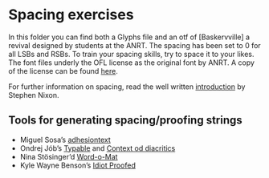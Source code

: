 # Spacing exercises

In this folder you can find both a Glyphs file and an otf of [Baskervville] a revival designed by students at the ANRT. The spacing has been set to 0 for all LSBs and RSBs. To train your spacing skills, try to space it to your likes. The font files underly the OFL license as the original font by ANRT. A copy of the license can be found [here](https://github.com/anrt-type/ANRT-Baskervville/blob/master/LICENSE.txt).

For further information on spacing, read the well written [introduction](https://github.com/arrowtype/spacing) by Stephen Nixon.

## Tools for generating spacing/proofing strings
- Miguel Sosa’s [adhesiontext](https://adhesiontext.com/)
- Ondrej Jób’s [Typable](https://www.setuptype.com/x/typable/) and [Context od diacritics](https://www.setuptype.com/x/cod/)
- Nina Stösinger’d [Word-o-Mat](https://github.com/ninastoessinger/word-o-mat)
- Kyle Wayne Benson’s [Idiot Proofed](https://idiotproofed.com/)
